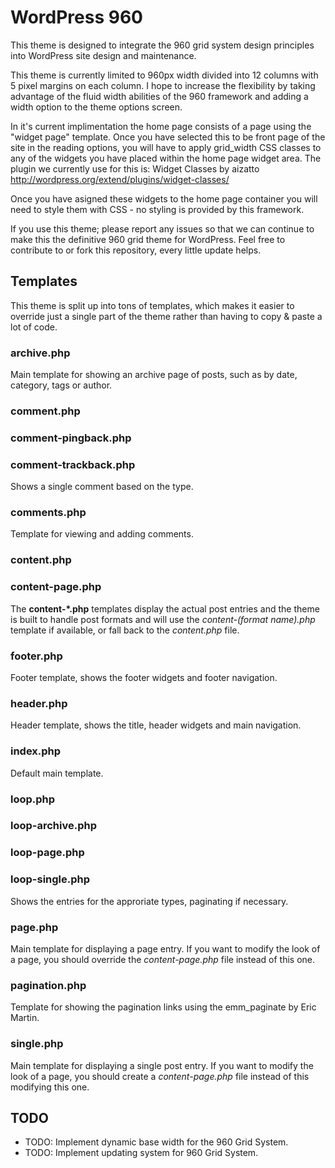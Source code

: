 # WordPress 960

This theme is designed to integrate the 960 grid system design principles into WordPress site design and maintenance.

This theme is currently limited to 960px width divided into 12 columns with 5 pixel margins on each column.
I hope to increase the flexibility by taking advantage of the fluid width abilities of the 960 framework and adding a width option to the theme options screen.

In it's current implimentation the home page consists of a page using the "widget page" template. Once you have selected this to be front page of the site in the reading options, you will have to apply grid_width CSS classes to any of the widgets you have placed within the home page widget area.
The plugin we currently use for this is: Widget Classes by aizatto http://wordpress.org/extend/plugins/widget-classes/

Once you have asigned these widgets to the home page container you will need to style them with CSS - no styling is provided by this framework.

If you use this theme; please report any issues so that we can continue to make this the definitive 960 grid theme for WordPress. 
Feel free to contribute to or fork this repository, every little update helps.

## Templates

This theme is split up into tons of templates, which makes it easier to override just a single part of the theme rather than having to copy & paste a lot of code.

### archive.php
Main template for showing an archive page of posts, such as by date, category, tags or author.

### comment.php
### comment-pingback.php
### comment-trackback.php
Shows a single comment based on the type.

### comments.php
Template for viewing and adding comments.

### content.php
### content-page.php
The __content-*.php__ templates display the actual post entries and the theme is built to handle post formats and will use the _content-(format name).php_ template if available, or fall back to the _content.php_ file.

### footer.php
Footer template, shows the footer widgets and footer navigation.

### header.php
Header template, shows the title, header widgets and main navigation.

### index.php
Default main template.

### loop.php
### loop-archive.php
### loop-page.php
### loop-single.php
Shows the entries for the approriate types, paginating if necessary.

### page.php
Main template for displaying a page entry. If you want to modify the look of a page, you should override the _content-page.php_ file instead of this one.

### pagination.php
Template for showing the pagination links using the emm_paginate by Eric Martin.

### single.php
Main template for displaying a single post entry. If you want to modify the look of a page, you should create a _content-page.php_ file instead of this modifying this one.

## TODO

* TODO: Implement dynamic base width for the 960 Grid System.
* TODO: Implement updating system for 960 Grid System.
